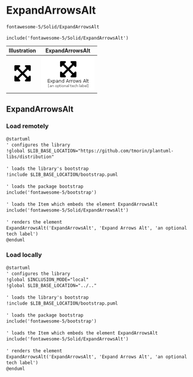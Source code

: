# ExpandArrowsAlt


```text
fontawesome-5/Solid/ExpandArrowsAlt
```

```text
include('fontawesome-5/Solid/ExpandArrowsAlt')
```



| Illustration | ExpandArrowsAlt |
| :---: | :---: |
| ![illustration for Illustration](../../fontawesome-5/Solid/ExpandArrowsAlt.png) | ![illustration for ExpandArrowsAlt](../../fontawesome-5/Solid/ExpandArrowsAlt.Local.png) |




## ExpandArrowsAlt

### Load remotely
```plantuml
@startuml
' configures the library
!global $LIB_BASE_LOCATION="https://github.com/tmorin/plantuml-libs/distribution"

' loads the library's bootstrap
!include $LIB_BASE_LOCATION/bootstrap.puml

' loads the package bootstrap
include('fontawesome-5/bootstrap')

' loads the Item which embeds the element ExpandArrowsAlt
include('fontawesome-5/Solid/ExpandArrowsAlt')

' renders the element
ExpandArrowsAlt('ExpandArrowsAlt', 'Expand Arrows Alt', 'an optional tech label')
@enduml
```

### Load locally
```plantuml
@startuml
' configures the library
!global $INCLUSION_MODE="local"
!global $LIB_BASE_LOCATION="../.."

' loads the library's bootstrap
!include $LIB_BASE_LOCATION/bootstrap.puml

' loads the package bootstrap
include('fontawesome-5/bootstrap')

' loads the Item which embeds the element ExpandArrowsAlt
include('fontawesome-5/Solid/ExpandArrowsAlt')

' renders the element
ExpandArrowsAlt('ExpandArrowsAlt', 'Expand Arrows Alt', 'an optional tech label')
@enduml
```

